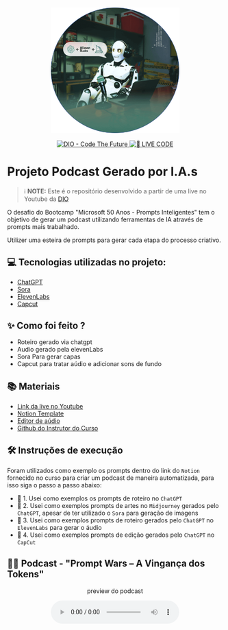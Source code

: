 <p align="center">
<img 
    src="./assets/cover.png"
    width="300"
/>
</p>

<p align="center">
<a href="https://dio.me/">
    <img 
        src="https://img.shields.io/badge/DIO-Code_The_Future-28DA77?logo=youtube" 
        alt="DIO - Code The Future">
</a>
<a href="https://dio.me/">
<img 
    src="https://img.shields.io/badge/🔴_LIVE_CODE-FF5E72" 
    alt="🔴 LIVE CODE">
</a>
</p>


# Projeto Podcast Gerado por I.A.s


 > ℹ️ **NOTE:** Este é o repositório desenvolvido a partir de uma live no Youtube da [DIO](https://dio.me)

O desafio do Bootcamp "Microsoft 50 Anos - Prompts Inteligentes" tem o objetivo de gerar um podcast utilizando ferramentas de IA através de prompts mais trabalhado.

Utilizer uma esteira de prompts para gerar cada etapa do processo criativo.

## 💻 Tecnologias utilizadas no projeto:

- [ChatGPT](https://chat.openai.com/) 
- [Sora](https://openai.com/index/sora/)
- [ElevenLabs](https://beta.elevenlabs.io/)
- [Capcut](https://www.capcut.com/pt-br/)

## ✨ Como foi feito ?

- Roteiro gerado via chatgpt
- Audio gerado pela elevenLabs
- Sora Para gerar capas
- Capcut para tratar aúdio e adicionar sons de fundo

## 📚 Materiais

- [Link da live no Youtube](https://www.youtube.com)
- [Notion Template](https://helpful-jump-17b.notion.site/PAS-Podcast-AI-Studio-210489e15d7a4a73b743bb159e45d06f?pvs=4)
- [Editor de aúdio](https://www.capcut.com/editor?from_page=landing_page&__action_from=picture_V%C3%ADdeos%20profissionais%20em%20minutos,%20n%C3%A3o%20em%20horas.)
- [Github do Instrutor do Curso](https://github.com/felipeAguiarCode/prompts-for-podcast-generate-by-ia)

## 🛠️ Instruções de execução

Foram utilizados como exemplo os prompts dentro do link do `Notion` fornecido no curso para criar um podcast de maneira automatizada, para isso siga o passo a passo abaixo:

- 🤖 1. Usei como exemplos os prompts de roteiro no `ChatGPT`
- 🤖 2. Usei como exemplos prompts de artes no `Midjourney` gerados pelo `ChatGPT`, apesar de ter utilizado o `Sora` para geração de imagens
- 🤖 3. Usei como exemplos prompts de roteiro gerados pelo `ChatGPT` no  `ElevenLabs` para gerar o áudio
- 🤖 4. Usei como exemplos prompts de edição gerados pelo `ChatGPT` no  `CapCut`

## 👨‍💻 Podcast - "Prompt Wars – A Vingança dos Tokens"

<p align="center">
    preview do podcast
</p>

<div align="center">
    <audio src="output/podcast_editado.MP3" controls title="Podcast editado"></audio>
</div>
